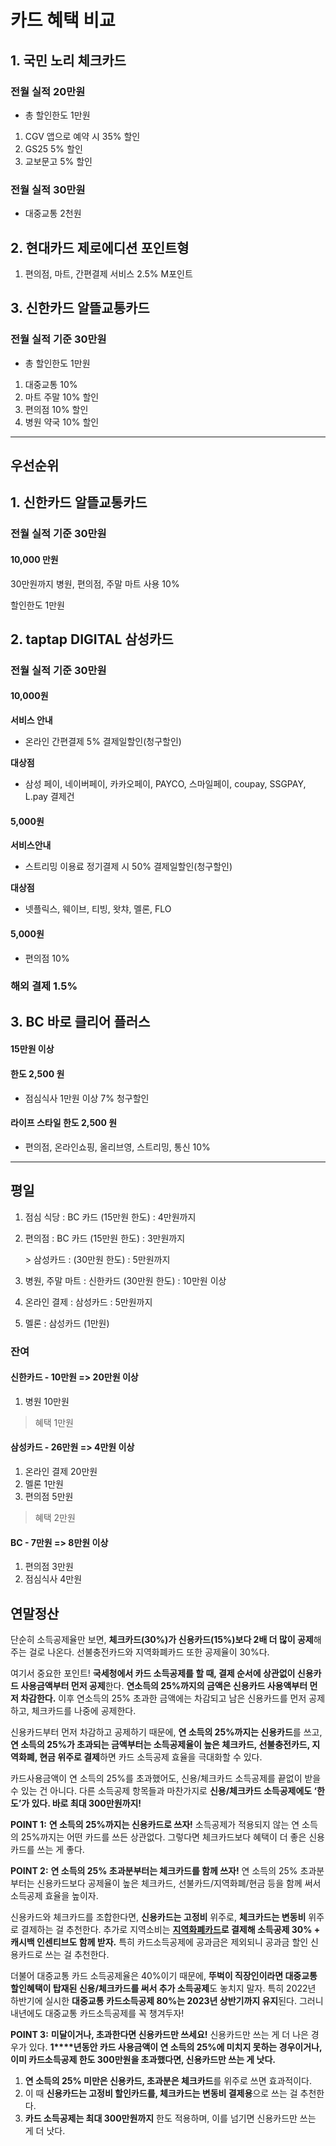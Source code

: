 # 카드 혜택 비교

## 1. 국민 노리 체크카드 

### 전월 실적 20만원

- 총 할인한도 1만원

1. CGV 앱으로 예약 시 35% 할인
2. GS25 5% 할인
3. 교보문고 5% 할인

### 전월 실적 30만원

- 대중교통 2천원 

## 2. 현대카드 제로에디션 포인트형 

1. 편의점, 마트, 간편결제 서비스 2.5% M포인트

## 3. 신한카드 알뜰교통카드

### 전월 실적 기준 30만원

- 총 할인한도 1만원

1. 대중교통 10%
2. 마트 주말 10% 할인
3. 편의점 10% 할인
4. 병원 약국 10% 할인



-----

## 우선순위



## 1. 신한카드 알뜰교통카드

### 전월 실적 기준 30만원

#### 10,000 만원

30만원까지 병원, 편의점, 주말 마트 사용 10%

할인한도 1만원

## 2. taptap DIGITAL 삼성카드

### 전월 실적 기준 30만원

#### 10,000원

**서비스 안내**

- 온라인 간편결제 5% 결제일할인(청구할인)

**대상점**

- 삼성 페이, 네이버페이, 카카오페이, PAYCO, 스마일페이, coupay, SSGPAY, L.pay 결제건

#### 5,000원

**서비스안내**

- 스트리밍 이용료 정기결제 시 50% 결제일할인(청구할인)

**대상점**

- 넷플릭스, 웨이브, 티빙, 왓챠, 멜론, FLO

#### 5,000원

- 편의점 10%

### 해외 결제 1.5%



## 3. BC 바로 클리어 플러스

#### 15만원 이상

#### 한도 2,500 원

- 점심식사 1만원 이상 7% 청구할인

#### 라이프 스타일 한도 2,500 원

- 편의점, 온라인쇼핑, 올리브영, 스트리밍, 통신 10%

---

## 평일

1. 점심 식당 : BC 카드 (15만원 한도) : 4만원까지

2. 편의점 : BC 카드 (15만원 한도) : 3만원까지

   \> 삼성카드 : (30만원 한도) : 5만원까지

3. 병원, 주말 마트 : 신한카드 (30만원 한도) : 10만원 이상

4. 온라인 결제 : 삼성카드 : 5만원까지

5. 멜론 : 삼성카드 (1만원)

### 잔여

#### 신한카드 - 10만원 => 20만원 이상

1. 병원 10만원 

> 혜택 1만원

#### 삼성카드 - 26만원 => 4만원 이상

1. 온라인 결제 20만원
2. 멜론 1만원
3. 편의점 5만원

> 혜택 2만원

#### BC - 7만원 => 8만원 이상

1. 편의점 3만원
2. 점심식사 4만원



## 연말정산

단순히 소득공제율만 보면, **체크카드(30%)가 신용카드(15%)보다 2배 더 많이 공제**해주는 걸로 나온다. 선불충전카드와 지역화폐카드 또한 공제율이 30%다.

여기서 중요한 포인트! **국세청에서 카드 소득공제를 할 때, 결제 순서에 상관없이 신용카드 사용금액부터 먼저 공제**한다. **연소득의 25%까지의 금액은 신용카드 사용액부터 먼저 차감한다.** 이후 연소득의 25% 초과한 금액에는 차감되고 남은 신용카드를 먼저 공제하고, 체크카드를 나중에 공제한다.

신용카드부터 먼저 차감하고 공제하기 때문에, **연 소득의 25%까지는 신용카드**를 쓰고, **연 소득의 25%가 초과되는 금액부터는 소득공제율이 높은 체크카드, 선불충전카드, 지역화폐, 현금 위주로 결제**하면 카드 소득공제 효율을 극대화할 수 있다.

카드사용금액이 연 소득의 25%를 초과했어도, 신용/체크카드 소득공제를 끝없이 받을 수 있는 건 아니다. 다른 소득공제 항목들과 마찬가지로 **신용/체크카드 소득공제에도 ‘한도’가 있다. 바로 최대 300만원까지!**

**POINT 1:** **연 소득의 25%까지는 신용카드로 쓰자!**
소득공제가 적용되지 않는 연 소득의 25%까지는 어떤 카드를 쓰든 상관없다. 그렇다면 체크카드보다 혜택이 더 좋은 신용카드를 쓰는 게 좋다.

**POINT 2:** **연 소득의 25% 초과분부터는 체크카드를 함께 쓰자!**
연 소득의 25% 초과분부터는 신용카드보다 공제율이 높은 체크카드, 선불카드/지역화폐/현금 등을 함께 써서 소득공제 효율을 높이자.

신용카드와 체크카드를 조합한다면, **신용카드는 고정비** 위주로, **체크카드는 변동비** 위주로 결제하는 걸 추천한다. 추가로 지역소비는 **[지역화폐카드](https://card-gorilla.com/contents/cate/67)로 결제해 소득공제 30% + 캐시백 인센티브도 함께 받자.** 특히 카드소득공제에 공과금은 제외되니 공과금 할인 신용카드로 쓰는 걸 추천한다.

더불어 대중교통 카드 소득공제율은 40%이기 때문에, **뚜벅이 직장인이라면 대중교통 할인혜택이 탑재된 신용/체크카드를 써서 추가 소득공제**도 놓치지 말자. 특히 2022년 하반기에 실시한 **대중교통 카드소득공제 80%는 2023년 상반기까지 유지**된다. 그러니 내년에도 대중교통 카드소득공제를 꼭 챙겨두자!

**POINT 3:** **미달이거나, 초과한다면 신용카드만 쓰세요!**
신용카드만 쓰는 게 더 나은 경우가 있다. **1****년동안 카드 사용금액이 연 소득의 25%에 미치지 못하는 경우이거나, 이미 카드소득공제 한도 300만원을 초과했다면, 신용카드만 쓰는 게 낫다.**

1. **연 소득의 25% 미만은 신용카드, 초과분은 체크카드**를 위주로 쓰면 효과적이다.
2. 이 때 **신용카드는 고정비 할인카드를, 체크카드는 변동비 결제용**으로 쓰는 걸 추천한다.
3. **카드 소득공제는 최대 300만원까지** 한도 적용하며, 이를 넘기면 신용카드만 쓰는 게 더 낫다.



